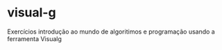 # visual-g
 Exercícios introdução ao mundo de algoritimos e programação usando a ferramenta Visualg
